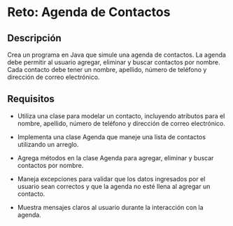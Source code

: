 # Reto: Agenda de Contactos


## Descripción

Crea un programa en Java que simule una agenda de contactos. La agenda debe permitir al usuario agregar, eliminar y buscar contactos por nombre. Cada contacto debe tener un nombre, apellido, número de teléfono y dirección de correo electrónico.


## Requisitos

- Utiliza una clase para modelar un contacto, incluyendo atributos para el nombre, apellido, número de teléfono y dirección de correo electrónico.

- Implementa una clase Agenda que maneje una lista de contactos utilizando un arreglo.

- Agrega métodos en la clase Agenda para agregar, eliminar y buscar contactos por nombre.

- Maneja excepciones para validar que los datos ingresados por el usuario sean correctos y que la agenda no esté llena al agregar un contacto.

- Muestra mensajes claros al usuario durante la interacción con la agenda.